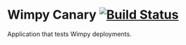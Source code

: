 # Wimpy Canary [![Build Status](https://travis-ci.org/wimpy/canary.svg?branch=master)](https://travis-ci.org/wimpy/canary)
Application that tests Wimpy deployments. 
